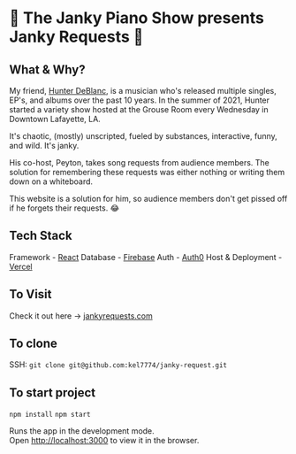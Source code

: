 # 🎹 The Janky Piano Show presents Janky Requests 🎹
## What & Why?
My friend, [Hunter DeBlanc](https://www.hunterdeblanc.com/), is a musician who's released multiple singles, EP's, and albums over the past 10 years. In the summer of 2021, Hunter started a variety show hosted at the Grouse Room every Wednesday in Downtown Lafayette, LA.

It's chaotic, (mostly) unscripted, fueled by substances, interactive, funny, and wild. It's janky.

His co-host, Peyton, takes song requests from audience members. The solution for remembering these requests was either nothing or writing them down on a whiteboard.

This website is a solution for him, so audience members don't get pissed off if he forgets their requests. 😂

## Tech Stack
Framework - [React](https://reactjs.org/)
Database - [Firebase](https://firebase.google.com/)
Auth - [Auth0](https://auth0.com/)
Host & Deployment - [Vercel](https://vercel.com/)
## To Visit
Check it out here -> [jankyrequests.com](https://jankyrequests.com)

## To clone
SSH: `git clone git@github.com:kel7774/janky-request.git`

## To start project
`npm install`
`npm start`

Runs the app in the development mode.\
Open [http://localhost:3000](http://localhost:3000) to view it in the browser.